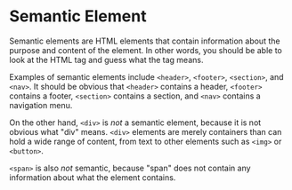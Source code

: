 # Semantic Element

Semantic elements are HTML elements that contain information about the purpose and content of the element. In other words, you should be able to look at the HTML tag and guess what the tag means.

Examples of semantic elements include `<header>`, `<footer>`, `<section>`, and `<nav>`. It should be obvious that `<header>` contains a header, `<footer>` contains a footer, `<section>` contains a section, and `<nav>` contains a navigation menu.

On the other hand, `<div>` is *not* a semantic element, because it is not obvious what "div" means. `<div>` elements are merely containers than can hold a wide range of content, from text to other elements such as `<img>` or `<button>`.

`<span>` is also *not* semantic, because "span" does not contain any information about what the element contains.